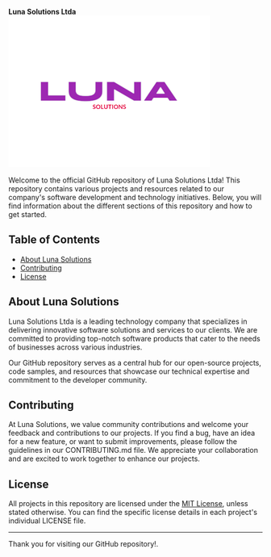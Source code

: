 **Luna Solutions Ltda**
        ![Luna Solutions ltda](https://raw.githubusercontent.com/LunaSolutionsLtda/Lunaarchive/main/PhotoRoom-20230728_135917.png)


Welcome to the official GitHub repository of Luna Solutions Ltda! This repository contains various projects and resources related to our company's software development and technology initiatives. Below, you will find information about the different sections of this repository and how to get started.

## Table of Contents

- [About Luna Solutions](#about-Luna-solutions) 
- [Contributing](#contributing)
- [License](#license)

## About Luna Solutions

Luna Solutions Ltda is a leading technology company that specializes in delivering innovative software solutions and services to our clients. We are committed to providing top-notch software products that cater to the needs of businesses across various industries.

Our GitHub repository serves as a central hub for our open-source projects, code samples, and resources that showcase our technical expertise and commitment to the developer community.

## Contributing

At Luna Solutions, we value community contributions and welcome your feedback and contributions to our projects. If you find a bug, have an idea for a new feature, or want to submit improvements, please follow the guidelines in our CONTRIBUTING.md file. We appreciate your collaboration and are excited to work together to enhance our projects.

## License

All projects in this repository are licensed under the [MIT License](https://opensource.org/licenses/MIT), unless stated otherwise. You can find the specific license details in each project's individual LICENSE file.

---

Thank you for visiting our GitHub repository!. 
